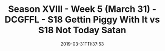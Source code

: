 ---
title: Season XVIII - Week 5 (March 31) - DCGFFL - S18 Gettin Piggy With It vs S18
  Not Today Satan
teams-score:
- team: _teams/pink.md
  score: 42
- team: _teams/red.md
  score: 20
mvp: Nick Eckert (Pink), Austin Plier (Red)
game-ball: ''
sportsperson: ''
season: 18
week: 5
date: '2019-03-31T11:37:53'
pageid: season-xviii-week-5-april-1-6916-vs-6911
---